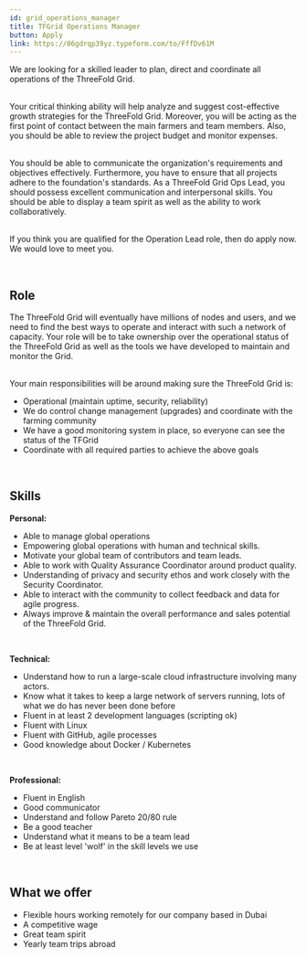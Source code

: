 ```yaml
---
id: grid_operations_manager
title: TFGrid Operations Manager
button: Apply
link: https://06gdrqp39yz.typeform.com/to/FffDv61M
---
```


We are looking for a skilled leader to plan, direct and coordinate all operations of the ThreeFold Grid.  
<br/>
<br/>

Your critical thinking ability will help analyze and suggest cost-effective growth strategies for the ThreeFold Grid. Moreover, you will be acting as the first point of contact between the main farmers and team members. Also, you should be able to review the project budget and monitor expenses. 
<br/>
<br/>

You should be able to communicate the organization's requirements and objectives effectively. Furthermore, you have to ensure that all projects adhere to the foundation's standards. As a ThreeFold Grid Ops Lead, you should possess excellent communication and interpersonal skills. You should be able to display a team spirit as well as the ability to work collaboratively. 
<br/>
<br/>

If you think you are qualified for the Operation Lead role, then do apply now. We would love to meet you.

<br/>

## Role

The ThreeFold Grid will eventually have millions of nodes and users, and we need to find the best ways to operate and interact with such a network of capacity. Your role will be to take ownership over the operational status of the ThreeFold Grid as well as the tools we have developed to maintain and monitor the Grid.
<br/>
<br/>

Your main responsibilities will be around making sure the ThreeFold Grid is:

- Operational (maintain uptime, security, reliability)
- We do control change management (upgrades) and coordinate with the farming community
- We have a good monitoring system in place, so everyone can see the status of the TFGrid
- Coordinate with all required parties to achieve the above goals

<br/>

## Skills

**Personal:**

- Able to manage global operations 
- Empowering global operations with human and technical skills.
- Motivate your global team of contributors and team leads.
- Able to work with Quality Assurance Coordinator around product quality.
- Understanding of privacy and security ethos and work closely with the Security Coordinator.
- Able to interact with the community to collect feedback and data for agile progress.
- Always improve & maintain the overall performance and sales potential of the ThreeFold Grid.

<br/>

**Technical:**

- Understand how to run a large-scale cloud infrastructure involving many actors.
- Know what it takes to keep a large network of servers running, lots of what we do has never been done before
- Fluent in at least 2 development languages (scripting ok)
- Fluent with Linux
- Fluent with GitHub, agile processes
- Good knowledge about Docker / Kubernetes

<br/>

**Professional:**

- Fluent in English
- Good communicator
- Understand and follow Pareto 20/80 rule
- Be a good teacher
- Understand what it means to be a team lead
- Be at least level 'wolf' in the skill levels we use

<br/>

## What we offer

- Flexible hours working remotely for our company based in Dubai
- A competitive wage
- Great team spirit
- Yearly team trips abroad

<br/>